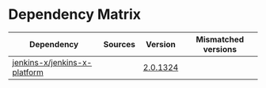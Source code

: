 # Dependency Matrix

Dependency | Sources | Version | Mismatched versions
---------- | ------- | ------- | -------------------
[jenkins-x/jenkins-x-platform](https://github.com/jenkins-x/jenkins-x-platform.git) |  | [2.0.1324](https://github.com/jenkins-x/jenkins-x-platform/releases/tag/v2.0.1324) | 
